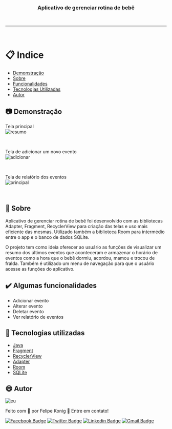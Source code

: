 <h3 align="center">Aplicativo de gerenciar rotina de bebê</h3>

<br />

---
<br />

# :clipboard: Indice

- [Demonstração](#Demonstracao) 
- [Sobre](#Sobre)
- [Funcionalidades](#Funcionalidades)
- [Tecnologias Utilizadas](#Tecnologias-utilizadas)
- [Autor](#Autor)

## :camera: <a name="Demonstracao">Demonstração</a>

Tela principal
<br />
![resumo](https://user-images.githubusercontent.com/49540283/117719273-927f2300-b1b3-11eb-8a24-7a03770a8550.png)

<br />

Tela de adicionar um novo evento
<br />
![adicionar](https://user-images.githubusercontent.com/49540283/117719275-927f2300-b1b3-11eb-82a3-9d6038a9cdc2.png)

<br />

Tela de relatório dos eventos
<br />
![principal](https://user-images.githubusercontent.com/49540283/117719270-91e68c80-b1b3-11eb-8457-52d82ef6d53a.png)


<br />

## :pushpin: <a name="Sobre">Sobre</a>  

Aplicativo de gerenciar rotina de bebê foi desenvolvido com as bibliotecas Adapter, Fragment, RecyclerView para criação das telas e uso mais eficiente das mesmas. Utilizado também a biblioteca Room para intermédio entre o app e o banco de dados SQLite. 

O projeto tem como ideia oferecer ao usuário as funções de visualizar um resumo dos últimos eventos que aconteceram e armazenar o horário de eventos como a hora que o bebê dormiu, acordou, mamou e trocou de fralda. Também é utilizado um menu de navegação para que o usuário acesse as funções do aplicativo. 

## :heavy_check_mark: <a name="Funcionalidades">Algumas funcionalidades</a> 

- Adicionar evento
- Alterar evento
- Deletar evento
- Ver relatório de eventos

## :rocket: <a name="Tecnologias-utilizadas">Tecnologias utilizadas</a>  

- [Java](https://developer.android.com/studio?hl=pt-br)
- [Fragment](https://developer.android.com/guide/fragments)
- [RecyclerView](https://developer.android.com/guide/topics/ui/layout/recyclerview?gclid=Cj0KCQjws-OEBhCkARIsAPhOkIY8IZSK1CigiMhAHUmE5hfv_SR-IdYSo1hqxHUBeyTjvWq5Ln2Ivl4aAh2hEALw_wcB&gclsrc=aw.ds)
- [Adapter](https://developer.android.com/reference/android/widget/Adapter)
- [Room](https://developer.android.com/jetpack/androidx/releases/room)
- [SQLite](https://www.sqlite.org/index.html)

## :smile: <a name="Autor">Autor</a>  

![eu](https://user-images.githubusercontent.com/49540283/117379724-7840fe80-aeae-11eb-87fb-54a79b44233d.jpg)
   
Feito com 💙 por Felipe Konig :wave: Entre em contato!

[![Facebook Badge](https://img.shields.io/badge/Facebook-Felipe%20Konig-blue)](https://www.facebook.com/felipe.konig.3/)
[![Twitter Badge](https://img.shields.io/badge/Twitter-Felipe%20Konig-blue)](https://twitter.com/FelipeKonig4) 
[![Linkedin Badge](https://img.shields.io/badge/LinkedIn-Felipe%20Konig-blue)](https://www.linkedin.com/in/felipe-konig-10bb8a190/) 
[![Gmail Badge](https://img.shields.io/badge/Gmail-lipekonig%40gmail.com-orange)](mailto:lipekonig@gmail.com)
